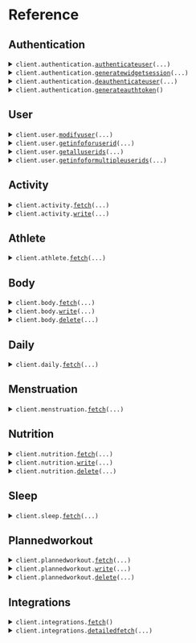 # Reference
## Authentication
<details><summary><code>client.authentication.<a href="src/terra/authentication/client.py">authenticateuser</a>(...)</code></summary>
<dl>
<dd>

#### 📝 Description

<dl>
<dd>

<dl>
<dd>

Creates a login link that allows end users to connect their fitness tracking account
</dd>
</dl>
</dd>
</dl>

#### 🔌 Usage

<dl>
<dd>

<dl>
<dd>

```python
from terra import Terra

client = Terra(
    dev_id="YOUR_DEV_ID",
    api_key="YOUR_API_KEY",
)
client.authentication.authenticateuser(
    resource="FITBIT",
)

```
</dd>
</dl>
</dd>
</dl>

#### ⚙️ Parameters

<dl>
<dd>

<dl>
<dd>

**resource:** `str` — Provider resource identifier (e.g., 'FITBIT', 'GARMIN', 'OURA'). See "Get detailed list of integrations" for available providers
    
</dd>
</dl>

<dl>
<dd>

**language:** `typing.Optional[str]` 
    
</dd>
</dl>

<dl>
<dd>

**reference_id:** `typing.Optional[str]` 
    
</dd>
</dl>

<dl>
<dd>

**auth_success_redirect_url:** `typing.Optional[str]` 
    
</dd>
</dl>

<dl>
<dd>

**auth_failure_redirect_url:** `typing.Optional[str]` 
    
</dd>
</dl>

<dl>
<dd>

**request_options:** `typing.Optional[RequestOptions]` — Request-specific configuration.
    
</dd>
</dl>
</dd>
</dl>


</dd>
</dl>
</details>

<details><summary><code>client.authentication.<a href="src/terra/authentication/client.py">generatewidgetsession</a>(...)</code></summary>
<dl>
<dd>

#### 📝 Description

<dl>
<dd>

<dl>
<dd>

Generates a link to redirect an end user to for them to select an integration and log in with their fitness data provider
</dd>
</dl>
</dd>
</dl>

#### 🔌 Usage

<dl>
<dd>

<dl>
<dd>

```python
from terra import Terra

client = Terra(
    dev_id="YOUR_DEV_ID",
    api_key="YOUR_API_KEY",
)
client.authentication.generatewidgetsession()

```
</dd>
</dl>
</dd>
</dl>

#### ⚙️ Parameters

<dl>
<dd>

<dl>
<dd>

**providers:** `typing.Optional[str]` — Comma separated list of providers to display on the device selection page. This overrides your selected sources on your dashboard
    
</dd>
</dl>

<dl>
<dd>

**language:** `typing.Optional[str]` — Display language of the widget
    
</dd>
</dl>

<dl>
<dd>

**reference_id:** `typing.Optional[str]` — Identifier of the end user on your system, such as a user ID or email associated with them
    
</dd>
</dl>

<dl>
<dd>

**auth_success_redirect_url:** `typing.Optional[str]` — URL the user is redirected to upon successful authentication
    
</dd>
</dl>

<dl>
<dd>

**auth_failure_redirect_url:** `typing.Optional[str]` — URL the user is redirected to upon unsuccessful authentication
    
</dd>
</dl>

<dl>
<dd>

**request_options:** `typing.Optional[RequestOptions]` — Request-specific configuration.
    
</dd>
</dl>
</dd>
</dl>


</dd>
</dl>
</details>

<details><summary><code>client.authentication.<a href="src/terra/authentication/client.py">deauthenticateuser</a>(...)</code></summary>
<dl>
<dd>

#### 📝 Description

<dl>
<dd>

<dl>
<dd>

Deletes all records of the user on Terra's end, revoking Terra's access to their data
</dd>
</dl>
</dd>
</dl>

#### 🔌 Usage

<dl>
<dd>

<dl>
<dd>

```python
from terra import Terra

client = Terra(
    dev_id="YOUR_DEV_ID",
    api_key="YOUR_API_KEY",
)
client.authentication.deauthenticateuser(
    user_id="user_id",
)

```
</dd>
</dl>
</dd>
</dl>

#### ⚙️ Parameters

<dl>
<dd>

<dl>
<dd>

**user_id:** `str` — Terra user ID (UUID format) to deauthenticate and remove from Terra system
    
</dd>
</dl>

<dl>
<dd>

**request_options:** `typing.Optional[RequestOptions]` — Request-specific configuration.
    
</dd>
</dl>
</dd>
</dl>


</dd>
</dl>
</details>

<details><summary><code>client.authentication.<a href="src/terra/authentication/client.py">generateauthtoken</a>()</code></summary>
<dl>
<dd>

#### 📝 Description

<dl>
<dd>

<dl>
<dd>

Creates a token to be used with initConnection() functions in the Terra mobile SDKs in order to create a user record for Apple Health or Samsung Health (or equivalent)
</dd>
</dl>
</dd>
</dl>

#### 🔌 Usage

<dl>
<dd>

<dl>
<dd>

```python
from terra import Terra

client = Terra(
    dev_id="YOUR_DEV_ID",
    api_key="YOUR_API_KEY",
)
client.authentication.generateauthtoken()

```
</dd>
</dl>
</dd>
</dl>

#### ⚙️ Parameters

<dl>
<dd>

<dl>
<dd>

**request_options:** `typing.Optional[RequestOptions]` — Request-specific configuration.
    
</dd>
</dl>
</dd>
</dl>


</dd>
</dl>
</details>

## User
<details><summary><code>client.user.<a href="src/terra/user/client.py">modifyuser</a>(...)</code></summary>
<dl>
<dd>

#### 📝 Description

<dl>
<dd>

<dl>
<dd>

Update a Terra user's reference_id or active status
</dd>
</dl>
</dd>
</dl>

#### 🔌 Usage

<dl>
<dd>

<dl>
<dd>

```python
from terra import Terra

client = Terra(
    dev_id="YOUR_DEV_ID",
    api_key="YOUR_API_KEY",
)
client.user.modifyuser(
    user_id="user_id",
)

```
</dd>
</dl>
</dd>
</dl>

#### ⚙️ Parameters

<dl>
<dd>

<dl>
<dd>

**user_id:** `str` — Terra user ID to update
    
</dd>
</dl>

<dl>
<dd>

**reference_id:** `typing.Optional[str]` — Identifier on your system to associate with this user
    
</dd>
</dl>

<dl>
<dd>

**active:** `typing.Optional[bool]` — Whether the user should remain active
    
</dd>
</dl>

<dl>
<dd>

**request_options:** `typing.Optional[RequestOptions]` — Request-specific configuration.
    
</dd>
</dl>
</dd>
</dl>


</dd>
</dl>
</details>

<details><summary><code>client.user.<a href="src/terra/user/client.py">getinfoforuserid</a>(...)</code></summary>
<dl>
<dd>

#### 📝 Description

<dl>
<dd>

<dl>
<dd>

Used to query for information on one Terra user ID, or to query for all registered Terra User objects under one reference ID
</dd>
</dl>
</dd>
</dl>

#### 🔌 Usage

<dl>
<dd>

<dl>
<dd>

```python
from terra import Terra

client = Terra(
    dev_id="YOUR_DEV_ID",
    api_key="YOUR_API_KEY",
)
client.user.getinfoforuserid()

```
</dd>
</dl>
</dd>
</dl>

#### ⚙️ Parameters

<dl>
<dd>

<dl>
<dd>

**user_id:** `typing.Optional[str]` — user ID to query for
    
</dd>
</dl>

<dl>
<dd>

**reference_id:** `typing.Optional[str]` — reference ID to query for
    
</dd>
</dl>

<dl>
<dd>

**request_options:** `typing.Optional[RequestOptions]` — Request-specific configuration.
    
</dd>
</dl>
</dd>
</dl>


</dd>
</dl>
</details>

<details><summary><code>client.user.<a href="src/terra/user/client.py">getalluserids</a>(...)</code></summary>
<dl>
<dd>

#### 📝 Description

<dl>
<dd>

<dl>
<dd>

Used to query for information for all Terra User IDs. Supports optional pagination via `page` and `per_page`. If `page` is not provided, it returns all users in one go (backwards compatibility).
</dd>
</dl>
</dd>
</dl>

#### 🔌 Usage

<dl>
<dd>

<dl>
<dd>

```python
from terra import Terra

client = Terra(
    dev_id="YOUR_DEV_ID",
    api_key="YOUR_API_KEY",
)
client.user.getalluserids()

```
</dd>
</dl>
</dd>
</dl>

#### ⚙️ Parameters

<dl>
<dd>

<dl>
<dd>

**page:** `typing.Optional[int]` — Zero-based page number. If omitted, results are not paginated.
    
</dd>
</dl>

<dl>
<dd>

**per_page:** `typing.Optional[int]` — Number of results per page (default is 500).
    
</dd>
</dl>

<dl>
<dd>

**request_options:** `typing.Optional[RequestOptions]` — Request-specific configuration.
    
</dd>
</dl>
</dd>
</dl>


</dd>
</dl>
</details>

<details><summary><code>client.user.<a href="src/terra/user/client.py">getinfoformultipleuserids</a>(...)</code></summary>
<dl>
<dd>

#### 📝 Description

<dl>
<dd>

<dl>
<dd>

Used to query for information for multiple Terra User IDs
</dd>
</dl>
</dd>
</dl>

#### 🔌 Usage

<dl>
<dd>

<dl>
<dd>

```python
from terra import Terra

client = Terra(
    dev_id="YOUR_DEV_ID",
    api_key="YOUR_API_KEY",
)
client.user.getinfoformultipleuserids(
    request=["string"],
)

```
</dd>
</dl>
</dd>
</dl>

#### ⚙️ Parameters

<dl>
<dd>

<dl>
<dd>

**request:** `typing.Sequence[str]` 
    
</dd>
</dl>

<dl>
<dd>

**request_options:** `typing.Optional[RequestOptions]` — Request-specific configuration.
    
</dd>
</dl>
</dd>
</dl>


</dd>
</dl>
</details>

## Activity
<details><summary><code>client.activity.<a href="src/terra/activity/client.py">fetch</a>(...)</code></summary>
<dl>
<dd>

#### 📝 Description

<dl>
<dd>

<dl>
<dd>

Fetches completed workout sessions, with a defined start and end time and activity type (e.g. running, cycling, etc.)
</dd>
</dl>
</dd>
</dl>

#### 🔌 Usage

<dl>
<dd>

<dl>
<dd>

```python
from terra import Terra

client = Terra(
    dev_id="YOUR_DEV_ID",
    api_key="YOUR_API_KEY",
)
client.activity.fetch(
    user_id="user_id",
    start_date=1,
)

```
</dd>
</dl>
</dd>
</dl>

#### ⚙️ Parameters

<dl>
<dd>

<dl>
<dd>

**user_id:** `str` — Terra user ID (UUID format) to retrieve data for
    
</dd>
</dl>

<dl>
<dd>

**start_date:** `ActivityFetchRequestStartDate` — Start date for data query - either ISO8601 date (YYYY-MM-DD) or unix timestamp in seconds (10-digit)
    
</dd>
</dl>

<dl>
<dd>

**end_date:** `typing.Optional[int]` — End date for data query - either ISO8601 date (YYYY-MM-DD) or unix timestamp in seconds (10-digit)
    
</dd>
</dl>

<dl>
<dd>

**to_webhook:** `typing.Optional[bool]` — Boolean flag specifying whether to send the data retrieved to the webhook instead of in the response (default: false)
    
</dd>
</dl>

<dl>
<dd>

**with_samples:** `typing.Optional[bool]` — Boolean flag specifying whether to include detailed samples in the returned payload (default: false)
    
</dd>
</dl>

<dl>
<dd>

**request_options:** `typing.Optional[RequestOptions]` — Request-specific configuration.
    
</dd>
</dl>
</dd>
</dl>


</dd>
</dl>
</details>

<details><summary><code>client.activity.<a href="src/terra/activity/client.py">write</a>(...)</code></summary>
<dl>
<dd>

#### 📝 Description

<dl>
<dd>

<dl>
<dd>

Used to post activity data to a provider. This endpoint only works for users connected via Wahoo. Returns error for other providers.
</dd>
</dl>
</dd>
</dl>

#### 🔌 Usage

<dl>
<dd>

<dl>
<dd>

```python
from terra import Activity, ActivityMetadata, Terra

client = Terra(
    dev_id="YOUR_DEV_ID",
    api_key="YOUR_API_KEY",
)
client.activity.write(
    data=[
        Activity(
            metadata=ActivityMetadata(
                end_time="2022-10-28T10:00:00.000000+01:00",
                start_time="1999-11-23T09:00:00.000000+02:00",
                summary_id="123e4567-e89b-12d3-a456-426614174000",
                type=1.1,
                upload_type=1.1,
            ),
        )
    ],
)

```
</dd>
</dl>
</dd>
</dl>

#### ⚙️ Parameters

<dl>
<dd>

<dl>
<dd>

**data:** `typing.Sequence[Activity]` — List of user-tracked workouts to post to data provider
    
</dd>
</dl>

<dl>
<dd>

**request_options:** `typing.Optional[RequestOptions]` — Request-specific configuration.
    
</dd>
</dl>
</dd>
</dl>


</dd>
</dl>
</details>

## Athlete
<details><summary><code>client.athlete.<a href="src/terra/athlete/client.py">fetch</a>(...)</code></summary>
<dl>
<dd>

#### 📝 Description

<dl>
<dd>

<dl>
<dd>

Fetches relevant profile info such as first & last name, birth date etc. for a given user ID
</dd>
</dl>
</dd>
</dl>

#### 🔌 Usage

<dl>
<dd>

<dl>
<dd>

```python
from terra import Terra

client = Terra(
    dev_id="YOUR_DEV_ID",
    api_key="YOUR_API_KEY",
)
client.athlete.fetch(
    user_id="user_id",
)

```
</dd>
</dl>
</dd>
</dl>

#### ⚙️ Parameters

<dl>
<dd>

<dl>
<dd>

**user_id:** `str` — Terra user ID (UUID format) to retrieve data for
    
</dd>
</dl>

<dl>
<dd>

**to_webhook:** `typing.Optional[bool]` — Boolean flag specifying whether to send the data retrieved to the webhook instead of in the response (default: false)
    
</dd>
</dl>

<dl>
<dd>

**request_options:** `typing.Optional[RequestOptions]` — Request-specific configuration.
    
</dd>
</dl>
</dd>
</dl>


</dd>
</dl>
</details>

## Body
<details><summary><code>client.body.<a href="src/terra/body/client.py">fetch</a>(...)</code></summary>
<dl>
<dd>

#### 📝 Description

<dl>
<dd>

<dl>
<dd>

Fetches body metrics such as weight, height, body fat percentage etc. for a given user ID
</dd>
</dl>
</dd>
</dl>

#### 🔌 Usage

<dl>
<dd>

<dl>
<dd>

```python
from terra import Terra

client = Terra(
    dev_id="YOUR_DEV_ID",
    api_key="YOUR_API_KEY",
)
client.body.fetch(
    user_id="user_id",
    start_date=1,
)

```
</dd>
</dl>
</dd>
</dl>

#### ⚙️ Parameters

<dl>
<dd>

<dl>
<dd>

**user_id:** `str` — Terra user ID (UUID format) to retrieve data for
    
</dd>
</dl>

<dl>
<dd>

**start_date:** `BodyFetchRequestStartDate` — Start date for data query - either ISO8601 date (YYYY-MM-DD) or unix timestamp in seconds (10-digit)
    
</dd>
</dl>

<dl>
<dd>

**end_date:** `typing.Optional[int]` — End date for data query - either ISO8601 date (YYYY-MM-DD) or unix timestamp in seconds (10-digit)
    
</dd>
</dl>

<dl>
<dd>

**to_webhook:** `typing.Optional[bool]` — Boolean flag specifying whether to send the data retrieved to the webhook instead of in the response (default: false)
    
</dd>
</dl>

<dl>
<dd>

**with_samples:** `typing.Optional[bool]` — Boolean flag specifying whether to include detailed samples in the returned payload (default: false)
    
</dd>
</dl>

<dl>
<dd>

**request_options:** `typing.Optional[RequestOptions]` — Request-specific configuration.
    
</dd>
</dl>
</dd>
</dl>


</dd>
</dl>
</details>

<details><summary><code>client.body.<a href="src/terra/body/client.py">write</a>(...)</code></summary>
<dl>
<dd>

#### 📝 Description

<dl>
<dd>

<dl>
<dd>

Used to post body data to a provider. This endpoint only works for users connected via Google Fit. Returns error for other providers.
</dd>
</dl>
</dd>
</dl>

#### 🔌 Usage

<dl>
<dd>

<dl>
<dd>

```python
from terra import Body, BodyMetadata, Terra

client = Terra(
    dev_id="YOUR_DEV_ID",
    api_key="YOUR_API_KEY",
)
client.body.write(
    data=[
        Body(
            metadata=BodyMetadata(
                end_time="2022-10-28T10:00:00.000000+01:00",
                start_time="1999-11-23T09:00:00.000000+02:00",
            ),
        )
    ],
)

```
</dd>
</dl>
</dd>
</dl>

#### ⚙️ Parameters

<dl>
<dd>

<dl>
<dd>

**data:** `typing.Sequence[Body]` — Body measurement metrics to post to data provider
    
</dd>
</dl>

<dl>
<dd>

**request_options:** `typing.Optional[RequestOptions]` — Request-specific configuration.
    
</dd>
</dl>
</dd>
</dl>


</dd>
</dl>
</details>

<details><summary><code>client.body.<a href="src/terra/body/client.py">delete</a>(...)</code></summary>
<dl>
<dd>

#### 📝 Description

<dl>
<dd>

<dl>
<dd>

Used to delete Body metrics the user has registered on their account
</dd>
</dl>
</dd>
</dl>

#### 🔌 Usage

<dl>
<dd>

<dl>
<dd>

```python
from terra import Terra

client = Terra(
    dev_id="YOUR_DEV_ID",
    api_key="YOUR_API_KEY",
)
client.body.delete(
    user_id="user_id",
)

```
</dd>
</dl>
</dd>
</dl>

#### ⚙️ Parameters

<dl>
<dd>

<dl>
<dd>

**user_id:** `str` — Terra user ID (UUID format) to retrieve data for
    
</dd>
</dl>

<dl>
<dd>

**log_ids:** `typing.Optional[typing.Sequence[str]]` — List of identifiers for body metrics entries to be deleted
    
</dd>
</dl>

<dl>
<dd>

**request_options:** `typing.Optional[RequestOptions]` — Request-specific configuration.
    
</dd>
</dl>
</dd>
</dl>


</dd>
</dl>
</details>

## Daily
<details><summary><code>client.daily.<a href="src/terra/daily/client.py">fetch</a>(...)</code></summary>
<dl>
<dd>

#### 📝 Description

<dl>
<dd>

<dl>
<dd>

Fetches daily summaries of activity metrics such as steps, distance, calories burned etc. for a given user ID
</dd>
</dl>
</dd>
</dl>

#### 🔌 Usage

<dl>
<dd>

<dl>
<dd>

```python
from terra import Terra

client = Terra(
    dev_id="YOUR_DEV_ID",
    api_key="YOUR_API_KEY",
)
client.daily.fetch(
    user_id="user_id",
    start_date=1,
)

```
</dd>
</dl>
</dd>
</dl>

#### ⚙️ Parameters

<dl>
<dd>

<dl>
<dd>

**user_id:** `str` — Terra user ID (UUID format) to retrieve data for
    
</dd>
</dl>

<dl>
<dd>

**start_date:** `DailyFetchRequestStartDate` — Start date for data query - either ISO8601 date (YYYY-MM-DD) or unix timestamp in seconds (10-digit)
    
</dd>
</dl>

<dl>
<dd>

**end_date:** `typing.Optional[int]` — End date for data query - either ISO8601 date (YYYY-MM-DD) or unix timestamp in seconds (10-digit)
    
</dd>
</dl>

<dl>
<dd>

**to_webhook:** `typing.Optional[bool]` — Boolean flag specifying whether to send the data retrieved to the webhook instead of in the response (default: false)
    
</dd>
</dl>

<dl>
<dd>

**with_samples:** `typing.Optional[bool]` — Boolean flag specifying whether to include detailed samples in the returned payload (default: false)
    
</dd>
</dl>

<dl>
<dd>

**request_options:** `typing.Optional[RequestOptions]` — Request-specific configuration.
    
</dd>
</dl>
</dd>
</dl>


</dd>
</dl>
</details>

## Menstruation
<details><summary><code>client.menstruation.<a href="src/terra/menstruation/client.py">fetch</a>(...)</code></summary>
<dl>
<dd>

#### 📝 Description

<dl>
<dd>

<dl>
<dd>

Fetches menstruation data such as cycle length, period length, ovulation date etc. for a given user ID
</dd>
</dl>
</dd>
</dl>

#### 🔌 Usage

<dl>
<dd>

<dl>
<dd>

```python
from terra import Terra

client = Terra(
    dev_id="YOUR_DEV_ID",
    api_key="YOUR_API_KEY",
)
client.menstruation.fetch(
    user_id="user_id",
    start_date=1,
)

```
</dd>
</dl>
</dd>
</dl>

#### ⚙️ Parameters

<dl>
<dd>

<dl>
<dd>

**user_id:** `str` — Terra user ID (UUID format) to retrieve data for
    
</dd>
</dl>

<dl>
<dd>

**start_date:** `MenstruationFetchRequestStartDate` — Start date for data query - either ISO8601 date (YYYY-MM-DD) or unix timestamp in seconds (10-digit)
    
</dd>
</dl>

<dl>
<dd>

**end_date:** `typing.Optional[int]` — End date for data query - either ISO8601 date (YYYY-MM-DD) or unix timestamp in seconds (10-digit)
    
</dd>
</dl>

<dl>
<dd>

**to_webhook:** `typing.Optional[bool]` — Boolean flag specifying whether to send the data retrieved to the webhook instead of in the response (default: false)
    
</dd>
</dl>

<dl>
<dd>

**with_samples:** `typing.Optional[bool]` — Boolean flag specifying whether to include detailed samples in the returned payload (default: false)
    
</dd>
</dl>

<dl>
<dd>

**request_options:** `typing.Optional[RequestOptions]` — Request-specific configuration.
    
</dd>
</dl>
</dd>
</dl>


</dd>
</dl>
</details>

## Nutrition
<details><summary><code>client.nutrition.<a href="src/terra/nutrition/client.py">fetch</a>(...)</code></summary>
<dl>
<dd>

#### 📝 Description

<dl>
<dd>

<dl>
<dd>

Fetches nutrition log data such as meal type, calories, macronutrients etc. for a given user ID
</dd>
</dl>
</dd>
</dl>

#### 🔌 Usage

<dl>
<dd>

<dl>
<dd>

```python
from terra import Terra

client = Terra(
    dev_id="YOUR_DEV_ID",
    api_key="YOUR_API_KEY",
)
client.nutrition.fetch(
    user_id="user_id",
    start_date=1,
)

```
</dd>
</dl>
</dd>
</dl>

#### ⚙️ Parameters

<dl>
<dd>

<dl>
<dd>

**user_id:** `str` — Terra user ID (UUID format) to retrieve data for
    
</dd>
</dl>

<dl>
<dd>

**start_date:** `NutritionFetchRequestStartDate` — Start date for data query - either ISO8601 date (YYYY-MM-DD) or unix timestamp in seconds (10-digit)
    
</dd>
</dl>

<dl>
<dd>

**end_date:** `typing.Optional[int]` — End date for data query - either ISO8601 date (YYYY-MM-DD) or unix timestamp in seconds (10-digit)
    
</dd>
</dl>

<dl>
<dd>

**to_webhook:** `typing.Optional[bool]` — Boolean flag specifying whether to send the data retrieved to the webhook instead of in the response (default: false)
    
</dd>
</dl>

<dl>
<dd>

**with_samples:** `typing.Optional[bool]` — Boolean flag specifying whether to include detailed samples in the returned payload (default: false)
    
</dd>
</dl>

<dl>
<dd>

**request_options:** `typing.Optional[RequestOptions]` — Request-specific configuration.
    
</dd>
</dl>
</dd>
</dl>


</dd>
</dl>
</details>

<details><summary><code>client.nutrition.<a href="src/terra/nutrition/client.py">write</a>(...)</code></summary>
<dl>
<dd>

#### 📝 Description

<dl>
<dd>

<dl>
<dd>

Used to post nutrition logs to a provider. This endpoint only works for users connected via Fitbit. Returns error for other providers.
</dd>
</dl>
</dd>
</dl>

#### 🔌 Usage

<dl>
<dd>

<dl>
<dd>

```python
from terra import Nutrition, NutritionMetadata, Terra

client = Terra(
    dev_id="YOUR_DEV_ID",
    api_key="YOUR_API_KEY",
)
client.nutrition.write(
    data=[
        Nutrition(
            metadata=NutritionMetadata(
                end_time="2022-10-28T10:00:00.000000+01:00",
                start_time="1999-11-23T09:00:00.000000+02:00",
            ),
        )
    ],
)

```
</dd>
</dl>
</dd>
</dl>

#### ⚙️ Parameters

<dl>
<dd>

<dl>
<dd>

**data:** `typing.Sequence[Nutrition]` — Nutrition entry to post to data provider
    
</dd>
</dl>

<dl>
<dd>

**request_options:** `typing.Optional[RequestOptions]` — Request-specific configuration.
    
</dd>
</dl>
</dd>
</dl>


</dd>
</dl>
</details>

<details><summary><code>client.nutrition.<a href="src/terra/nutrition/client.py">delete</a>(...)</code></summary>
<dl>
<dd>

#### 📝 Description

<dl>
<dd>

<dl>
<dd>

Used to delete nutrition logs the user has registered on their account
</dd>
</dl>
</dd>
</dl>

#### 🔌 Usage

<dl>
<dd>

<dl>
<dd>

```python
from terra import Terra

client = Terra(
    dev_id="YOUR_DEV_ID",
    api_key="YOUR_API_KEY",
)
client.nutrition.delete(
    user_id="user_id",
)

```
</dd>
</dl>
</dd>
</dl>

#### ⚙️ Parameters

<dl>
<dd>

<dl>
<dd>

**user_id:** `str` — Terra user ID (UUID format) to retrieve data for
    
</dd>
</dl>

<dl>
<dd>

**data:** `typing.Optional[typing.Sequence[str]]` — List of identifiers for nutrition entries to be deleted
    
</dd>
</dl>

<dl>
<dd>

**request_options:** `typing.Optional[RequestOptions]` — Request-specific configuration.
    
</dd>
</dl>
</dd>
</dl>


</dd>
</dl>
</details>

## Sleep
<details><summary><code>client.sleep.<a href="src/terra/sleep/client.py">fetch</a>(...)</code></summary>
<dl>
<dd>

#### 📝 Description

<dl>
<dd>

<dl>
<dd>

Fetches sleep data such as sleep duration, sleep stages, sleep quality etc. for a given user ID, for sleep sessions with a defined start and end time
</dd>
</dl>
</dd>
</dl>

#### 🔌 Usage

<dl>
<dd>

<dl>
<dd>

```python
from terra import Terra

client = Terra(
    dev_id="YOUR_DEV_ID",
    api_key="YOUR_API_KEY",
)
client.sleep.fetch(
    user_id="user_id",
    start_date=1,
)

```
</dd>
</dl>
</dd>
</dl>

#### ⚙️ Parameters

<dl>
<dd>

<dl>
<dd>

**user_id:** `str` — Terra user ID (UUID format) to retrieve data for
    
</dd>
</dl>

<dl>
<dd>

**start_date:** `SleepFetchRequestStartDate` — Start date for data query - either ISO8601 date (YYYY-MM-DD) or unix timestamp in seconds (10-digit)
    
</dd>
</dl>

<dl>
<dd>

**end_date:** `typing.Optional[int]` — End date for data query - either ISO8601 date (YYYY-MM-DD) or unix timestamp in seconds (10-digit)
    
</dd>
</dl>

<dl>
<dd>

**to_webhook:** `typing.Optional[bool]` — Boolean flag specifying whether to send the data retrieved to the webhook instead of in the response (default: false)
    
</dd>
</dl>

<dl>
<dd>

**with_samples:** `typing.Optional[bool]` — Boolean flag specifying whether to include detailed samples in the returned payload (default: false)
    
</dd>
</dl>

<dl>
<dd>

**request_options:** `typing.Optional[RequestOptions]` — Request-specific configuration.
    
</dd>
</dl>
</dd>
</dl>


</dd>
</dl>
</details>

## Plannedworkout
<details><summary><code>client.plannedworkout.<a href="src/terra/plannedworkout/client.py">fetch</a>(...)</code></summary>
<dl>
<dd>

#### 📝 Description

<dl>
<dd>

<dl>
<dd>

Used to get workout plans the user has registered on their account. This can be strength workouts (sets, reps, weight lifted) or cardio workouts (warmup, intervals of different intensities, cooldown etc)
</dd>
</dl>
</dd>
</dl>

#### 🔌 Usage

<dl>
<dd>

<dl>
<dd>

```python
from terra import Terra

client = Terra(
    dev_id="YOUR_DEV_ID",
    api_key="YOUR_API_KEY",
)
client.plannedworkout.fetch(
    user_id="user_id",
    start_date=1,
)

```
</dd>
</dl>
</dd>
</dl>

#### ⚙️ Parameters

<dl>
<dd>

<dl>
<dd>

**user_id:** `str` — Terra user ID (UUID format) to retrieve data for
    
</dd>
</dl>

<dl>
<dd>

**start_date:** `PlannedWorkoutFetchRequestStartDate` — Start date for data query - either ISO8601 date (YYYY-MM-DD) or unix timestamp in seconds (10-digit)
    
</dd>
</dl>

<dl>
<dd>

**end_date:** `typing.Optional[int]` — End date for data query - either ISO8601 date (YYYY-MM-DD) or unix timestamp in seconds (10-digit)
    
</dd>
</dl>

<dl>
<dd>

**to_webhook:** `typing.Optional[bool]` — Boolean flag specifying whether to send the data retrieved to the webhook instead of in the response (default: false)
    
</dd>
</dl>

<dl>
<dd>

**request_options:** `typing.Optional[RequestOptions]` — Request-specific configuration.
    
</dd>
</dl>
</dd>
</dl>


</dd>
</dl>
</details>

<details><summary><code>client.plannedworkout.<a href="src/terra/plannedworkout/client.py">write</a>(...)</code></summary>
<dl>
<dd>

#### 📝 Description

<dl>
<dd>

<dl>
<dd>

Used to post workout plans users can follow on their wearable. This can be strength workouts (sets, reps, weight lifted) or cardio workouts (warmup, intervals of different intensities, cooldown etc)
</dd>
</dl>
</dd>
</dl>

#### 🔌 Usage

<dl>
<dd>

<dl>
<dd>

```python
from terra import PlannedWorkout, Terra

client = Terra(
    dev_id="YOUR_DEV_ID",
    api_key="YOUR_API_KEY",
)
client.plannedworkout.write(
    data=[PlannedWorkout()],
)

```
</dd>
</dl>
</dd>
</dl>

#### ⚙️ Parameters

<dl>
<dd>

<dl>
<dd>

**data:** `typing.Sequence[PlannedWorkout]` — PlannedWorkout entry to post to data provider
    
</dd>
</dl>

<dl>
<dd>

**request_options:** `typing.Optional[RequestOptions]` — Request-specific configuration.
    
</dd>
</dl>
</dd>
</dl>


</dd>
</dl>
</details>

<details><summary><code>client.plannedworkout.<a href="src/terra/plannedworkout/client.py">delete</a>(...)</code></summary>
<dl>
<dd>

#### 📝 Description

<dl>
<dd>

<dl>
<dd>

Used to delete workout plans the user has registered on their account. This can be strength workouts (sets, reps, weight lifted) or cardio workouts (warmup, intervals of different intensities, cooldown etc)
</dd>
</dl>
</dd>
</dl>

#### 🔌 Usage

<dl>
<dd>

<dl>
<dd>

```python
from terra import Terra

client = Terra(
    dev_id="YOUR_DEV_ID",
    api_key="YOUR_API_KEY",
)
client.plannedworkout.delete(
    user_id="user_id",
)

```
</dd>
</dl>
</dd>
</dl>

#### ⚙️ Parameters

<dl>
<dd>

<dl>
<dd>

**user_id:** `str` — Terra user ID (UUID format) to retrieve data for
    
</dd>
</dl>

<dl>
<dd>

**data:** `typing.Optional[typing.Sequence[str]]` — List of identifiers for planned workout entries to be deleted
    
</dd>
</dl>

<dl>
<dd>

**request_options:** `typing.Optional[RequestOptions]` — Request-specific configuration.
    
</dd>
</dl>
</dd>
</dl>


</dd>
</dl>
</details>

## Integrations
<details><summary><code>client.integrations.<a href="src/terra/integrations/client.py">fetch</a>()</code></summary>
<dl>
<dd>

#### 📝 Description

<dl>
<dd>

<dl>
<dd>

Retrieve a list of all available provider integrations on the API.
</dd>
</dl>
</dd>
</dl>

#### 🔌 Usage

<dl>
<dd>

<dl>
<dd>

```python
from terra import Terra

client = Terra(
    dev_id="YOUR_DEV_ID",
    api_key="YOUR_API_KEY",
)
client.integrations.fetch()

```
</dd>
</dl>
</dd>
</dl>

#### ⚙️ Parameters

<dl>
<dd>

<dl>
<dd>

**request_options:** `typing.Optional[RequestOptions]` — Request-specific configuration.
    
</dd>
</dl>
</dd>
</dl>


</dd>
</dl>
</details>

<details><summary><code>client.integrations.<a href="src/terra/integrations/client.py">detailedfetch</a>(...)</code></summary>
<dl>
<dd>

#### 📝 Description

<dl>
<dd>

<dl>
<dd>

Retrieve a detailed list of supported integrations, optionally filtered by the developer's enabled integrations and the requirement for SDK usage.
</dd>
</dl>
</dd>
</dl>

#### 🔌 Usage

<dl>
<dd>

<dl>
<dd>

```python
from terra import Terra

client = Terra(
    dev_id="YOUR_DEV_ID",
    api_key="YOUR_API_KEY",
)
client.integrations.detailedfetch()

```
</dd>
</dl>
</dd>
</dl>

#### ⚙️ Parameters

<dl>
<dd>

<dl>
<dd>

**sdk:** `typing.Optional[bool]` — If `true`, allows SDK integrations to be included in the response.
    
</dd>
</dl>

<dl>
<dd>

**request_options:** `typing.Optional[RequestOptions]` — Request-specific configuration.
    
</dd>
</dl>
</dd>
</dl>


</dd>
</dl>
</details>


